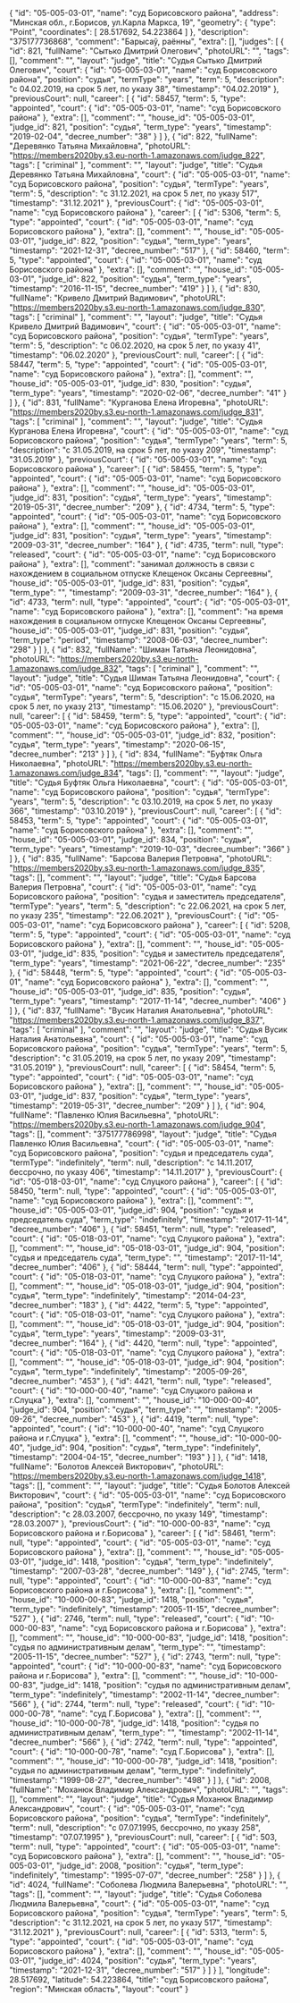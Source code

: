 {
    "id": "05-005-03-01",
    "name": "суд Борисовского района",
    "address": "Минская обл., г.Борисов, ул.Карла Маркса, 19",
    "geometry": {
        "type": "Point",
        "coordinates": [
            28.517692,
            54.223864
        ]
    },
    "description": "375177736868",
    "comment": "Барысаў, раённы",
    "extra": [],
    "judges": [
        {
            "id": 821,
            "fullName": "Сытько Дмитрий Олегович",
            "photoURL": "",
            "tags": [],
            "comment": "",
            "layout": "judge",
            "title": "Судья Сытько Дмитрий Олегович",
            "court": {
                "id": "05-005-03-01",
                "name": "суд Борисовского района",
                "position": "судья",
                "termType": "years",
                "term": 5,
                "description": "c 04.02.2019, на срок 5 лет, по указу 38",
                "timestamp": "04.02.2019"
            },
            "previousCourt": null,
            "career": [
                {
                    "id": 58457,
                    "term": 5,
                    "type": "appointed",
                    "court": {
                        "id": "05-005-03-01",
                        "name": "суд Борисовского района"
                    },
                    "extra": [],
                    "comment": "",
                    "house_id": "05-005-03-01",
                    "judge_id": 821,
                    "position": "судья",
                    "term_type": "years",
                    "timestamp": "2019-02-04",
                    "decree_number": "38"
                }
            ]
        },
        {
            "id": 822,
            "fullName": "Деревянко Татьяна Михайловна",
            "photoURL": "https://members2020by.s3.eu-north-1.amazonaws.com/judge_822",
            "tags": [
                "criminal"
            ],
            "comment": "",
            "layout": "judge",
            "title": "Судья Деревянко Татьяна Михайловна",
            "court": {
                "id": "05-005-03-01",
                "name": "суд Борисовского района",
                "position": "судья",
                "termType": "years",
                "term": 5,
                "description": "c 31.12.2021, на срок 5 лет, по указу 517",
                "timestamp": "31.12.2021"
            },
            "previousCourt": {
                "id": "05-005-03-01",
                "name": "суд Борисовского района"
            },
            "career": [
                {
                    "id": 5306,
                    "term": 5,
                    "type": "appointed",
                    "court": {
                        "id": "05-005-03-01",
                        "name": "суд Борисовского района"
                    },
                    "extra": [],
                    "comment": "",
                    "house_id": "05-005-03-01",
                    "judge_id": 822,
                    "position": "судья",
                    "term_type": "years",
                    "timestamp": "2021-12-31",
                    "decree_number": "517"
                },
                {
                    "id": 58460,
                    "term": 5,
                    "type": "appointed",
                    "court": {
                        "id": "05-005-03-01",
                        "name": "суд Борисовского района"
                    },
                    "extra": [],
                    "comment": "",
                    "house_id": "05-005-03-01",
                    "judge_id": 822,
                    "position": "судья",
                    "term_type": "years",
                    "timestamp": "2016-11-15",
                    "decree_number": "419"
                }
            ]
        },
        {
            "id": 830,
            "fullName": "Кривело Дмитрий Вадимович",
            "photoURL": "https://members2020by.s3.eu-north-1.amazonaws.com/judge_830",
            "tags": [
                "criminal"
            ],
            "comment": "",
            "layout": "judge",
            "title": "Судья Кривело Дмитрий Вадимович",
            "court": {
                "id": "05-005-03-01",
                "name": "суд Борисовского района",
                "position": "судья",
                "termType": "years",
                "term": 5,
                "description": "c 06.02.2020, на срок 5 лет, по указу 41",
                "timestamp": "06.02.2020"
            },
            "previousCourt": null,
            "career": [
                {
                    "id": 58447,
                    "term": 5,
                    "type": "appointed",
                    "court": {
                        "id": "05-005-03-01",
                        "name": "суд Борисовского района"
                    },
                    "extra": [],
                    "comment": "",
                    "house_id": "05-005-03-01",
                    "judge_id": 830,
                    "position": "судья",
                    "term_type": "years",
                    "timestamp": "2020-02-06",
                    "decree_number": "41"
                }
            ]
        },
        {
            "id": 831,
            "fullName": "Курганова Елена Игоревна",
            "photoURL": "https://members2020by.s3.eu-north-1.amazonaws.com/judge_831",
            "tags": [
                "criminal"
            ],
            "comment": "",
            "layout": "judge",
            "title": "Судья Курганова Елена Игоревна",
            "court": {
                "id": "05-005-03-01",
                "name": "суд Борисовского района",
                "position": "судья",
                "termType": "years",
                "term": 5,
                "description": "c 31.05.2019, на срок 5 лет, по указу 209",
                "timestamp": "31.05.2019"
            },
            "previousCourt": {
                "id": "05-005-03-01",
                "name": "суд Борисовского района"
            },
            "career": [
                {
                    "id": 58455,
                    "term": 5,
                    "type": "appointed",
                    "court": {
                        "id": "05-005-03-01",
                        "name": "суд Борисовского района"
                    },
                    "extra": [],
                    "comment": "",
                    "house_id": "05-005-03-01",
                    "judge_id": 831,
                    "position": "судья",
                    "term_type": "years",
                    "timestamp": "2019-05-31",
                    "decree_number": "209"
                },
                {
                    "id": 4734,
                    "term": 5,
                    "type": "appointed",
                    "court": {
                        "id": "05-005-03-01",
                        "name": "суд Борисовского района"
                    },
                    "extra": [],
                    "comment": "",
                    "house_id": "05-005-03-01",
                    "judge_id": 831,
                    "position": "судья",
                    "term_type": "years",
                    "timestamp": "2009-03-31",
                    "decree_number": "164"
                },
                {
                    "id": 4735,
                    "term": null,
                    "type": "released",
                    "court": {
                        "id": "05-005-03-01",
                        "name": "суд Борисовского района"
                    },
                    "extra": [],
                    "comment": "занимал должность в связи с нахождением в социальном отпуске Клещенок Оксаны Сергеевны",
                    "house_id": "05-005-03-01",
                    "judge_id": 831,
                    "position": "судья",
                    "term_type": "",
                    "timestamp": "2009-03-31",
                    "decree_number": "164"
                },
                {
                    "id": 4733,
                    "term": null,
                    "type": "appointed",
                    "court": {
                        "id": "05-005-03-01",
                        "name": "суд Борисовского района"
                    },
                    "extra": [],
                    "comment": "на время нахождения в социальном отпуске Клещенок Оксаны Сергеевны",
                    "house_id": "05-005-03-01",
                    "judge_id": 831,
                    "position": "судья",
                    "term_type": "period",
                    "timestamp": "2008-06-03",
                    "decree_number": "298"
                }
            ]
        },
        {
            "id": 832,
            "fullName": "Шиман Татьяна Леонидовна",
            "photoURL": "https://members2020by.s3.eu-north-1.amazonaws.com/judge_832",
            "tags": [
                "criminal"
            ],
            "comment": "",
            "layout": "judge",
            "title": "Судья Шиман Татьяна Леонидовна",
            "court": {
                "id": "05-005-03-01",
                "name": "суд Борисовского района",
                "position": "судья",
                "termType": "years",
                "term": 5,
                "description": "c 15.06.2020, на срок 5 лет, по указу 213",
                "timestamp": "15.06.2020"
            },
            "previousCourt": null,
            "career": [
                {
                    "id": 58459,
                    "term": 5,
                    "type": "appointed",
                    "court": {
                        "id": "05-005-03-01",
                        "name": "суд Борисовского района"
                    },
                    "extra": [],
                    "comment": "",
                    "house_id": "05-005-03-01",
                    "judge_id": 832,
                    "position": "судья",
                    "term_type": "years",
                    "timestamp": "2020-06-15",
                    "decree_number": "213"
                }
            ]
        },
        {
            "id": 834,
            "fullName": "Буфтяк Ольга Николаевна",
            "photoURL": "https://members2020by.s3.eu-north-1.amazonaws.com/judge_834",
            "tags": [],
            "comment": "",
            "layout": "judge",
            "title": "Судья Буфтяк Ольга Николаевна",
            "court": {
                "id": "05-005-03-01",
                "name": "суд Борисовского района",
                "position": "судья",
                "termType": "years",
                "term": 5,
                "description": "c 03.10.2019, на срок 5 лет, по указу 366",
                "timestamp": "03.10.2019"
            },
            "previousCourt": null,
            "career": [
                {
                    "id": 58453,
                    "term": 5,
                    "type": "appointed",
                    "court": {
                        "id": "05-005-03-01",
                        "name": "суд Борисовского района"
                    },
                    "extra": [],
                    "comment": "",
                    "house_id": "05-005-03-01",
                    "judge_id": 834,
                    "position": "судья",
                    "term_type": "years",
                    "timestamp": "2019-10-03",
                    "decree_number": "366"
                }
            ]
        },
        {
            "id": 835,
            "fullName": "Барсова Валерия Петровна",
            "photoURL": "https://members2020by.s3.eu-north-1.amazonaws.com/judge_835",
            "tags": [],
            "comment": "",
            "layout": "judge",
            "title": "Судья Барсова Валерия Петровна",
            "court": {
                "id": "05-005-03-01",
                "name": "суд Борисовского района",
                "position": "судья и заместитель председателя",
                "termType": "years",
                "term": 5,
                "description": "c 22.06.2021, на срок 5 лет, по указу 235",
                "timestamp": "22.06.2021"
            },
            "previousCourt": {
                "id": "05-005-03-01",
                "name": "суд Борисовского района"
            },
            "career": [
                {
                    "id": 5208,
                    "term": 5,
                    "type": "appointed",
                    "court": {
                        "id": "05-005-03-01",
                        "name": "суд Борисовского района"
                    },
                    "extra": [],
                    "comment": "",
                    "house_id": "05-005-03-01",
                    "judge_id": 835,
                    "position": "судья и заместитель председателя",
                    "term_type": "years",
                    "timestamp": "2021-06-22",
                    "decree_number": "235"
                },
                {
                    "id": 58448,
                    "term": 5,
                    "type": "appointed",
                    "court": {
                        "id": "05-005-03-01",
                        "name": "суд Борисовского района"
                    },
                    "extra": [],
                    "comment": "",
                    "house_id": "05-005-03-01",
                    "judge_id": 835,
                    "position": "судья",
                    "term_type": "years",
                    "timestamp": "2017-11-14",
                    "decree_number": "406"
                }
            ]
        },
        {
            "id": 837,
            "fullName": "Вусик Наталия Анатольевна",
            "photoURL": "https://members2020by.s3.eu-north-1.amazonaws.com/judge_837",
            "tags": [
                "criminal"
            ],
            "comment": "",
            "layout": "judge",
            "title": "Судья Вусик Наталия Анатольевна",
            "court": {
                "id": "05-005-03-01",
                "name": "суд Борисовского района",
                "position": "судья",
                "termType": "years",
                "term": 5,
                "description": "c 31.05.2019, на срок 5 лет, по указу 209",
                "timestamp": "31.05.2019"
            },
            "previousCourt": null,
            "career": [
                {
                    "id": 58454,
                    "term": 5,
                    "type": "appointed",
                    "court": {
                        "id": "05-005-03-01",
                        "name": "суд Борисовского района"
                    },
                    "extra": [],
                    "comment": "",
                    "house_id": "05-005-03-01",
                    "judge_id": 837,
                    "position": "судья",
                    "term_type": "years",
                    "timestamp": "2019-05-31",
                    "decree_number": "209"
                }
            ]
        },
        {
            "id": 904,
            "fullName": "Павленко Юлия Васильевна",
            "photoURL": "https://members2020by.s3.eu-north-1.amazonaws.com/judge_904",
            "tags": [],
            "comment": "375177786998",
            "layout": "judge",
            "title": "Судья Павленко Юлия Васильевна",
            "court": {
                "id": "05-005-03-01",
                "name": "суд Борисовского района",
                "position": "судья и председатель суда",
                "termType": "indefinitely",
                "term": null,
                "description": "c 14.11.2017, бессрочно, по указу 406",
                "timestamp": "14.11.2017"
            },
            "previousCourt": {
                "id": "05-018-03-01",
                "name": "суд Слуцкого района"
            },
            "career": [
                {
                    "id": 58450,
                    "term": null,
                    "type": "appointed",
                    "court": {
                        "id": "05-005-03-01",
                        "name": "суд Борисовского района"
                    },
                    "extra": [],
                    "comment": "",
                    "house_id": "05-005-03-01",
                    "judge_id": 904,
                    "position": "судья и председатель суда",
                    "term_type": "indefinitely",
                    "timestamp": "2017-11-14",
                    "decree_number": "406"
                },
                {
                    "id": 58451,
                    "term": null,
                    "type": "released",
                    "court": {
                        "id": "05-018-03-01",
                        "name": "суд Слуцкого района"
                    },
                    "extra": [],
                    "comment": "",
                    "house_id": "05-018-03-01",
                    "judge_id": 904,
                    "position": "судья и председатель суда",
                    "term_type": "",
                    "timestamp": "2017-11-14",
                    "decree_number": "406"
                },
                {
                    "id": 58444,
                    "term": null,
                    "type": "appointed",
                    "court": {
                        "id": "05-018-03-01",
                        "name": "суд Слуцкого района"
                    },
                    "extra": [],
                    "comment": "",
                    "house_id": "05-018-03-01",
                    "judge_id": 904,
                    "position": "судья",
                    "term_type": "indefinitely",
                    "timestamp": "2014-04-23",
                    "decree_number": "183"
                },
                {
                    "id": 4422,
                    "term": 5,
                    "type": "appointed",
                    "court": {
                        "id": "05-018-03-01",
                        "name": "суд Слуцкого района"
                    },
                    "extra": [],
                    "comment": "",
                    "house_id": "05-018-03-01",
                    "judge_id": 904,
                    "position": "судья",
                    "term_type": "years",
                    "timestamp": "2009-03-31",
                    "decree_number": "164"
                },
                {
                    "id": 4420,
                    "term": null,
                    "type": "appointed",
                    "court": {
                        "id": "05-018-03-01",
                        "name": "суд Слуцкого района"
                    },
                    "extra": [],
                    "comment": "",
                    "house_id": "05-018-03-01",
                    "judge_id": 904,
                    "position": "судья",
                    "term_type": "indefinitely",
                    "timestamp": "2005-09-26",
                    "decree_number": "453"
                },
                {
                    "id": 4421,
                    "term": null,
                    "type": "released",
                    "court": {
                        "id": "10-000-00-40",
                        "name": "суд Слуцкого района и г.Слуцка"
                    },
                    "extra": [],
                    "comment": "",
                    "house_id": "10-000-00-40",
                    "judge_id": 904,
                    "position": "судья",
                    "term_type": "",
                    "timestamp": "2005-09-26",
                    "decree_number": "453"
                },
                {
                    "id": 4419,
                    "term": null,
                    "type": "appointed",
                    "court": {
                        "id": "10-000-00-40",
                        "name": "суд Слуцкого района и г.Слуцка"
                    },
                    "extra": [],
                    "comment": "",
                    "house_id": "10-000-00-40",
                    "judge_id": 904,
                    "position": "судья",
                    "term_type": "indefinitely",
                    "timestamp": "2004-04-15",
                    "decree_number": "193"
                }
            ]
        },
        {
            "id": 1418,
            "fullName": "Болотов Алексей Викторович",
            "photoURL": "https://members2020by.s3.eu-north-1.amazonaws.com/judge_1418",
            "tags": [],
            "comment": "",
            "layout": "judge",
            "title": "Судья Болотов Алексей Викторович",
            "court": {
                "id": "05-005-03-01",
                "name": "суд Борисовского района",
                "position": "судья",
                "termType": "indefinitely",
                "term": null,
                "description": "c 28.03.2007, бессрочно, по указу 149",
                "timestamp": "28.03.2007"
            },
            "previousCourt": {
                "id": "10-000-00-83",
                "name": "суд Борисовского района и г.Борисова"
            },
            "career": [
                {
                    "id": 58461,
                    "term": null,
                    "type": "appointed",
                    "court": {
                        "id": "05-005-03-01",
                        "name": "суд Борисовского района"
                    },
                    "extra": [],
                    "comment": "",
                    "house_id": "05-005-03-01",
                    "judge_id": 1418,
                    "position": "судья",
                    "term_type": "indefinitely",
                    "timestamp": "2007-03-28",
                    "decree_number": "149"
                },
                {
                    "id": 2745,
                    "term": null,
                    "type": "appointed",
                    "court": {
                        "id": "10-000-00-83",
                        "name": "суд Борисовского района и г.Борисова"
                    },
                    "extra": [],
                    "comment": "",
                    "house_id": "10-000-00-83",
                    "judge_id": 1418,
                    "position": "судья",
                    "term_type": "indefinitely",
                    "timestamp": "2005-11-15",
                    "decree_number": "527"
                },
                {
                    "id": 2746,
                    "term": null,
                    "type": "released",
                    "court": {
                        "id": "10-000-00-83",
                        "name": "суд Борисовского района и г.Борисова"
                    },
                    "extra": [],
                    "comment": "",
                    "house_id": "10-000-00-83",
                    "judge_id": 1418,
                    "position": "судья по административным делам",
                    "term_type": "",
                    "timestamp": "2005-11-15",
                    "decree_number": "527"
                },
                {
                    "id": 2743,
                    "term": null,
                    "type": "appointed",
                    "court": {
                        "id": "10-000-00-83",
                        "name": "суд Борисовского района и г.Борисова"
                    },
                    "extra": [],
                    "comment": "",
                    "house_id": "10-000-00-83",
                    "judge_id": 1418,
                    "position": "судья по административным делам",
                    "term_type": "indefinitely",
                    "timestamp": "2002-11-14",
                    "decree_number": "566"
                },
                {
                    "id": 2744,
                    "term": null,
                    "type": "released",
                    "court": {
                        "id": "10-000-00-78",
                        "name": "суд Г.Борисова"
                    },
                    "extra": [],
                    "comment": "",
                    "house_id": "10-000-00-78",
                    "judge_id": 1418,
                    "position": "судья по административным делам",
                    "term_type": "",
                    "timestamp": "2002-11-14",
                    "decree_number": "566"
                },
                {
                    "id": 2742,
                    "term": null,
                    "type": "appointed",
                    "court": {
                        "id": "10-000-00-78",
                        "name": "суд Г.Борисова"
                    },
                    "extra": [],
                    "comment": "",
                    "house_id": "10-000-00-78",
                    "judge_id": 1418,
                    "position": "судья по административным делам",
                    "term_type": "indefinitely",
                    "timestamp": "1999-08-27",
                    "decree_number": "498"
                }
            ]
        },
        {
            "id": 2008,
            "fullName": "Моханюк Владимир Александрович",
            "photoURL": "",
            "tags": [],
            "comment": "",
            "layout": "judge",
            "title": "Судья Моханюк Владимир Александрович",
            "court": {
                "id": "05-005-03-01",
                "name": "суд Борисовского района",
                "position": "судья",
                "termType": "indefinitely",
                "term": null,
                "description": "c 07.07.1995, бессрочно, по указу 258",
                "timestamp": "07.07.1995"
            },
            "previousCourt": null,
            "career": [
                {
                    "id": 503,
                    "term": null,
                    "type": "appointed",
                    "court": {
                        "id": "05-005-03-01",
                        "name": "суд Борисовского района"
                    },
                    "extra": [],
                    "comment": "",
                    "house_id": "05-005-03-01",
                    "judge_id": 2008,
                    "position": "судья",
                    "term_type": "indefinitely",
                    "timestamp": "1995-07-07",
                    "decree_number": "258"
                }
            ]
        },
        {
            "id": 4024,
            "fullName": "Соболева Людмила Валерьевна",
            "photoURL": "",
            "tags": [],
            "comment": "",
            "layout": "judge",
            "title": "Судья Соболева Людмила Валерьевна",
            "court": {
                "id": "05-005-03-01",
                "name": "суд Борисовского района",
                "position": "судья",
                "termType": "years",
                "term": 5,
                "description": "c 31.12.2021, на срок 5 лет, по указу 517",
                "timestamp": "31.12.2021"
            },
            "previousCourt": null,
            "career": [
                {
                    "id": 5313,
                    "term": 5,
                    "type": "appointed",
                    "court": {
                        "id": "05-005-03-01",
                        "name": "суд Борисовского района"
                    },
                    "extra": [],
                    "comment": "",
                    "house_id": "05-005-03-01",
                    "judge_id": 4024,
                    "position": "судья",
                    "term_type": "years",
                    "timestamp": "2021-12-31",
                    "decree_number": "517"
                }
            ]
        }
    ],
    "longitude": 28.517692,
    "latitude": 54.223864,
    "title": "суд Борисовского района",
    "region": "Минская область",
    "layout": "court"
}